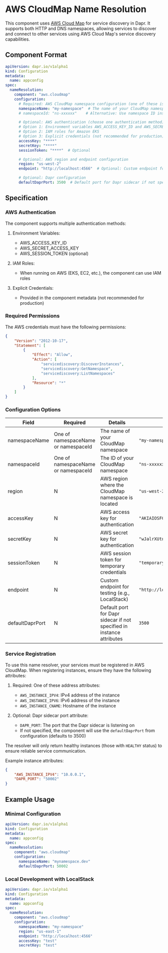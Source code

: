 # AWS CloudMap Name Resolution

This component uses [AWS Cloud Map](https://aws.amazon.com/cloud-map/) for service discovery in Dapr. It supports both HTTP and DNS namespaces, allowing services to discover and connect to other services using AWS Cloud Map's service discovery capabilities.

## Component Format

```yaml
apiVersion: dapr.io/v1alpha1
kind: Configuration
metadata:
  name: appconfig
spec:
  nameResolution:
    component: "aws.cloudmap"
    configuration:
      # Required: AWS CloudMap namespace configuration (one of these is required)
      namespaceName: "my-namespace"  # The name of your CloudMap namespace
      # namespaceId: "ns-xxxxxx"    # Alternative: Use namespace ID instead of name

      # Optional: AWS authentication (choose one authentication method)
      # Option 1: Environment variables AWS_ACCESS_KEY_ID and AWS_SECRET_ACCESS_KEY
      # Option 2: IAM roles for Amazon EKS
      # Option 3: Explicit credentials (not recommended for production)
      accessKey: "****"
      secretKey: "****"
      sessionToken: "****"  # Optional

      # Optional: AWS region and endpoint configuration
      region: "us-west-2"
      endpoint: "http://localhost:4566"  # Optional: Custom endpoint for testing

      # Optional: Dapr configuration
      defaultDaprPort: 3500  # Default port for Dapr sidecar if not specified in instance attributes
```

## Specification

### AWS Authentication

The component supports multiple authentication methods:

1. Environment Variables:
   - AWS_ACCESS_KEY_ID
   - AWS_SECRET_ACCESS_KEY
   - AWS_SESSION_TOKEN (optional)

2. IAM Roles:
   - When running on AWS (EKS, EC2, etc.), the component can use IAM roles

3. Explicit Credentials:
   - Provided in the component metadata (not recommended for production)

### Required Permissions

The AWS credentials must have the following permissions:
```json
{
    "Version": "2012-10-17",
    "Statement": [
        {
            "Effect": "Allow",
            "Action": [
                "servicediscovery:DiscoverInstances",
                "servicediscovery:GetNamespace",
                "servicediscovery:ListNamespaces"
            ],
            "Resource": "*"
        }
    ]
}
```

### Configuration Options

| Field | Required | Details | Example |
|-------|----------|---------|---------|
| namespaceName | One of namespaceName or namespaceId | The name of your CloudMap namespace | `"my-namespace"` |
| namespaceId | One of namespaceName or namespaceId | The ID of your CloudMap namespace | `"ns-xxxxxx"` |
| region | N | AWS region where the CloudMap namespace is located | `"us-west-2"` |
| accessKey | N | AWS access key for authentication | `"AKIAIOSFODNN7EXAMPLE"` |
| secretKey | N | AWS secret key for authentication | `"wJalrXUtnFEMI/K7MDENG/bPxRfiCYEXAMPLEKEY"` |
| sessionToken | N | AWS session token for temporary credentials | `"temporary-session-token"` |
| endpoint | N | Custom endpoint for testing (e.g., LocalStack) | `"http://localhost:4566"` |
| defaultDaprPort | N | Default port for Dapr sidecar if not specified in instance attributes | `3500` |

### Service Registration

To use this name resolver, your services must be registered in AWS CloudMap. When registering instances, ensure they have the following attributes:

1. Required: One of these address attributes:
   - `AWS_INSTANCE_IPV4`: IPv4 address of the instance
   - `AWS_INSTANCE_IPV6`: IPv6 address of the instance
   - `AWS_INSTANCE_CNAME`: Hostname of the instance

2. Optional: Dapr sidecar port attribute:
   - `DAPR_PORT`: The port that the Dapr sidecar is listening on
   - If not specified, the component will use the `defaultDaprPort` from configuration (defaults to 3500)

The resolver will only return healthy instances (those with `HEALTHY` status) to ensure reliable service communication.

Example instance attributes:
```json
{
    "AWS_INSTANCE_IPV4": "10.0.0.1",
    "DAPR_PORT": "50002"
}
```

## Example Usage

### Minimal Configuration

```yaml
apiVersion: dapr.io/v1alpha1
kind: Configuration
metadata:
  name: appconfig
spec:
  nameResolution:
    component: "aws.cloudmap"
    configuration:
      namespaceName: "mynamespace.dev"
      defaultDaprPort: 50002
```

### Local Development with LocalStack

```yaml
apiVersion: dapr.io/v1alpha1
kind: Configuration
metadata:
  name: appconfig
spec:
  nameResolution:
    component: "aws.cloudmap"
    configuration:
      namespaceName: "my-namespace"
      region: "us-east-1"
      endpoint: "http://localhost:4566"
      accessKey: "test"
      secretKey: "test"
``` 